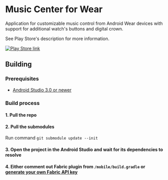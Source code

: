 Music Center for Wear
================================

Application for customizable music control from Android Wear devices with support for additional watch's buttons and digital crown.

See Play Store's description for more information.

[![Play Store link](https://play.google.com/intl/en_us/badges/images/badge_new.png)](https://play.google.com/store/apps/details?id=com.matejdro.wearmusiccenter)


## Building

### Prerequisites

* [Android Studio 3.0 or newer](https://developer.android.com/studio/preview/index.html)

### Build process

#### 1. Pull the repo
#### 2. Pull the submodules

Run command `git submodule update --init`

#### 3. Open the project in the Android Studio and wait for its dependencies to resolve

#### 4. Either comment out Fabric plugin from `/mobile/build.gradle` or [generate your own Fabric API key](https://docs.fabric.io/android/fabric/settings/api-keys.html)